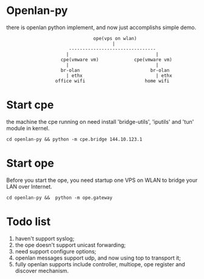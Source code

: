 # Openlan-py
there is openlan python implement, and now just accomplishs simple demo. 

                                    ope(vps on wlan)
                                           |
                           --------------------------------
                          |                                |
                        cpe(vmware vm)             cpe(vmware vm)
                          |                                |
                        br-olan                          br-olan
                          | ethx                           | ethx
                      office wifi                      home wifi

# Start cpe
the machine the cpe running on need install 'bridge-utils', 'iputils' and 'tun' module in kernel. 

    cd openlan-py && python -m cpe.bridge 144.10.123.1

# Start ope
Before you start the ope, you need startup one VPS on WLAN to bridge your LAN over Internet.

    cd openlan-py &&  python -m ope.gateway

# Todo list
1. haven't support syslog;
2. the ope doesn't support unicast forwarding;
3. need support configure options;
4. openlan messages support udp, and now using top to transport it;
5. fully openlan supports include controller, multiope, ope register and discover mechanism.


